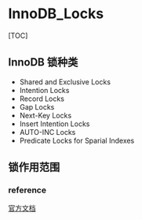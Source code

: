# InnoDB_Locks

[TOC]

## InnoDB 锁种类

* Shared and Exclusive Locks
* Intention Locks
* Record Locks
* Gap Locks
* Next-Key Locks
* Insert Intention Locks
* AUTO-INC Locks
* Predicate Locks for Sparial Indexes

## 锁作用范围



### reference

[官方文档](https://dev.mysql.com/doc/refman/8.0/en/innodb-locking.html)

